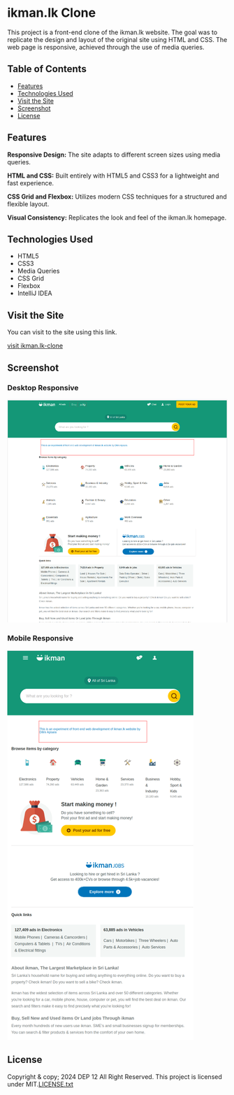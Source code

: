 # ikman.lk Clone

This project is a front-end clone of the ikman.lk website. The goal was to replicate the design and layout of the original site using HTML and CSS. The web page is responsive, achieved through the use of media queries.

## Table of Contents

- [Features](#features)
- [Technologies Used](#technologies-used)
- [Visit the Site](#visit-site)
- [Screenshot](#screenshot)
- [License](#license)


## Features

**Responsive Design:**  The site adapts to different screen sizes using media queries.

**HTML and CSS:** Built entirely with HTML5 and CSS3 for a lightweight and fast experience.

**CSS Grid and Flexbox:** Utilizes modern CSS techniques for a structured and flexible layout.

**Visual Consistency:** Replicates the look and feel of the ikman.lk homepage.

## Technologies Used

- HTML5
- CSS3
- Media Queries
- CSS Grid
- Flexbox
- IntelliJ IDEA

## Visit the Site

You can visit to the site using this link.

[visit ikman.lk-clone](https://dilini-apsara.github.io/ikman.lk-clone-experiment/)

## Screenshot
### Desktop Responsive
![desktop responsive](./assets/ikman_desktop_responsive.png)


### Mobile Responsive
![mobile responsive](./assets/ikman_mobile_responsive.png)




## License
Copyright & copy; 2024 DEP 12 All Right Reserved. This project is licensed under MIT.[LICENSE.txt](LICENSE.txt)

